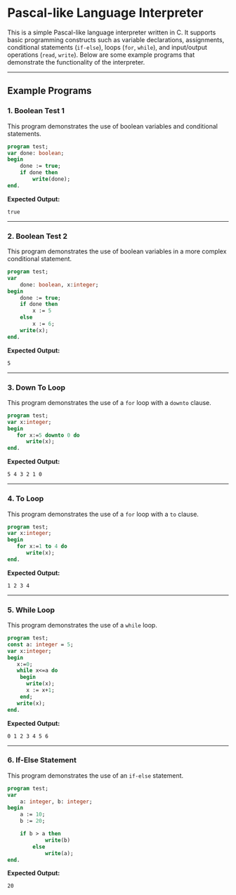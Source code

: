 # Pascal-like Language Interpreter

This is a simple Pascal-like language interpreter written in C. It supports basic programming constructs such as variable declarations, assignments, conditional statements (`if-else`), loops (`for`, `while`), and input/output operations (`read`, `write`). Below are some example programs that demonstrate the functionality of the interpreter.

---

## Example Programs

### 1. **Boolean Test 1**
This program demonstrates the use of boolean variables and conditional statements.

```pascal
program test;
var done: boolean;
begin
    done := true;
    if done then
        write(done);
end.
```

**Expected Output:**
```
true
```

---

### 2. **Boolean Test 2**
This program demonstrates the use of boolean variables in a more complex conditional statement.

```pascal
program test;
var
    done: boolean, x:integer;
begin
    done := true;
    if done then
        x := 5
    else
        x := 6;
    write(x);
end.
```

**Expected Output:**
```
5
```

---

### 3. **Down To Loop**
This program demonstrates the use of a `for` loop with a `downto` clause.

```pascal
program test;
var x:integer;
begin
   for x:=5 downto 0 do  
	  write(x);
end.
```

**Expected Output:**
```
5 4 3 2 1 0
```

---

### 4. **To Loop**
This program demonstrates the use of a `for` loop with a `to` clause.

```pascal
program test;
var x:integer;
begin
   for x:=1 to 4 do  
	  write(x);
end.
```

**Expected Output:**
```
1 2 3 4
```

---

### 5. **While Loop**
This program demonstrates the use of a `while` loop.

```pascal
program test;
const a: integer = 5;
var x:integer;
begin
   x:=0;
   while x<=a do 
	begin 
	  write(x);
      x := x+1;
    end;
   write(x);
end.
```

**Expected Output:**
```
0 1 2 3 4 5 6
```

---

### 6. **If-Else Statement**
This program demonstrates the use of an `if-else` statement.

```pascal
program test;
var
    a: integer, b: integer;
begin
    a := 10;
    b := 20;

    if b > a then
            write(b)
        else
            write(a);
end.
```

**Expected Output:**
```
20
```

